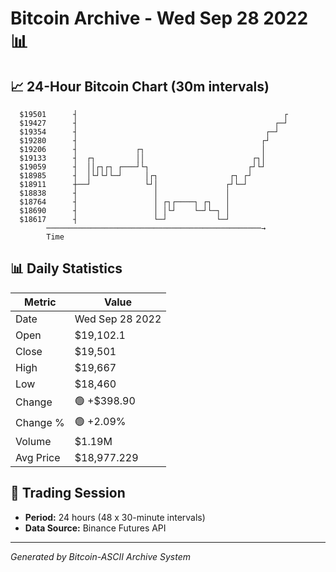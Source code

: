 # Bitcoin Archive - Wed Sep 28 2022 📊

## 📈 24-Hour Bitcoin Chart (30m intervals)

```
  $19501      ┤                                              ┌ 
  $19427      ┤                                            ┌─┘ 
  $19354      ┤                                          ┌─┘   
  $19280      ┤                                         ┌┘     
  $19206      ┤             ┌┐                          │      
  $19133      ┤  ┌┐         ││                        ┌┐│      
  $19059      ┤  ││┌┐┌┐ ┌───┘└┐                      ┌┘└┘      
  $18985      ┤  │└┘└┘└─┘     │┌┐                ┌┐ ┌┘         
  $18911      ┼──┘            └┘│               ┌┘└─┘          
  $18838      ┤                 │               │              
  $18764      ┤                 │ ┌┐┌────┐ ┌┐   │              
  $18690      ┤                 │ │└┘    └─┘└─┐ │              
  $18617      ┤                 └─┘           └─┘              
        ────────────────────────────────────────────────→
        Time
```

## 📊 Daily Statistics

| Metric | Value |
|--------|-------|
| Date | Wed Sep 28 2022 |
| Open | $19,102.1 |
| Close | $19,501 |
| High | $19,667 |
| Low | $18,460 |
| Change | 🟢 +$398.90 |
| Change % | 🟢 +2.09% |
| Volume | $1.19M |
| Avg Price | $18,977.229 |

## 📅 Trading Session

- **Period:** 24 hours (48 x 30-minute intervals)
- **Data Source:** Binance Futures API

---
*Generated by Bitcoin-ASCII Archive System*
